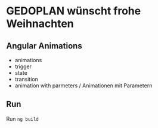 # GEDOPLAN wünscht frohe Weihnachten

## Angular Animations

- animations
- trigger
- state
- transition
- animation with parmeters / Animationen mit Parametern

## Run

Run `ng build` 